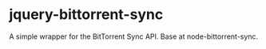 jquery-bittorrent-sync
======================

A simple wrapper for the BitTorrent Sync API. Base at node-bittorrent-sync.
